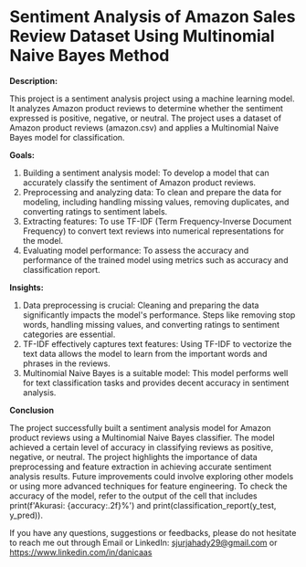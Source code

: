 # **Sentiment Analysis of Amazon Sales Review Dataset Using Multinomial Naive Bayes Method**

**Description:**

This project is a sentiment analysis project using a machine learning model. It analyzes Amazon product reviews to determine whether the sentiment expressed is positive, negative, or neutral. The project uses a dataset of Amazon product reviews (amazon.csv) and applies a Multinomial Naive Bayes model for classification.

**Goals:**

1. Building a sentiment analysis model: To develop a model that can accurately classify the sentiment of Amazon product reviews.
2. Preprocessing and analyzing data: To clean and prepare the data for modeling, including handling missing values, removing duplicates, and converting ratings to sentiment labels.
3. Extracting features: To use TF-IDF (Term Frequency-Inverse Document Frequency) to convert text reviews into numerical representations for the model.
4. Evaluating model performance: To assess the accuracy and performance of the trained model using metrics such as accuracy and classification report.

**Insights:**

1. Data preprocessing is crucial: Cleaning and preparing the data significantly impacts the model's performance. Steps like removing stop words, handling missing values, and converting ratings to sentiment categories are essential.
2. TF-IDF effectively captures text features: Using TF-IDF to vectorize the text data allows the model to learn from the important words and phrases in the reviews.
3. Multinomial Naive Bayes is a suitable model: This model performs well for text classification tasks and provides decent accuracy in sentiment analysis.

**Conclusion**

The project successfully built a sentiment analysis model for Amazon product reviews using a Multinomial Naive Bayes classifier. The model achieved a certain level of accuracy in classifying reviews as positive, negative, or neutral. The project highlights the importance of data preprocessing and feature extraction in achieving accurate sentiment analysis results. Future improvements could involve exploring other models or using more advanced techniques for feature engineering. To check the accuracy of the model, refer to the output of the cell that includes print(f'Akurasi: {accuracy:.2f}%') and print(classification_report(y_test, y_pred)).

If you have any questions, suggestions or feedbacks, please do not hesitate to reach me out through Email or LinkedIn: sjurjahady29@gmail.com or https://www.linkedin.com/in/danicaas
